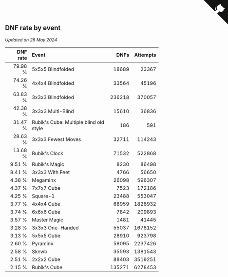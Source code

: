 ## DNF rate by event

*Updated on 28 May 2024*

| DNF rate | Event | DNFs | Attempts |
| ---: | :--- | ---: | ---: |
| 79.98 % | 5x5x5 Blindfolded | 18689 | 23367 |
| 74.26 % | 4x4x4 Blindfolded | 33564 | 45196 |
| 63.83 % | 3x3x3 Blindfolded | 236218 | 370057 |
| 42.38 % | 3x3x3 Multi-Blind | 15610 | 36836 |
| 31.47 % | Rubik's Cube: Multiple blind old style | 186 | 591 |
| 28.63 % | 3x3x3 Fewest Moves | 32711 | 114243 |
| 13.68 % | Rubik's Clock | 71532 | 522868 |
| 9.51 % | Rubik's Magic | 8230 | 86498 |
| 8.41 % | 3x3x3 With Feet | 4766 | 56650 |
| 4.38 % | Megaminx | 26098 | 596307 |
| 4.37 % | 7x7x7 Cube | 7523 | 172186 |
| 4.25 % | Square-1 | 23488 | 553047 |
| 3.77 % | 4x4x4 Cube | 68959 | 1826932 |
| 3.74 % | 6x6x6 Cube | 7842 | 209893 |
| 3.57 % | Master Magic | 1481 | 41445 |
| 3.28 % | 3x3x3 One-Handed | 55037 | 1678152 |
| 3.13 % | 5x5x5 Cube | 28910 | 923798 |
| 2.60 % | Pyraminx | 58095 | 2237426 |
| 2.58 % | Skewb | 35593 | 1381543 |
| 2.51 % | 2x2x2 Cube | 88403 | 3519251 |
| 2.15 % | Rubik's Cube | 135271 | 6278453 |


<a href="https://github.com/jonatanklosko/wca_statistics" class="github-corner" aria-label="View source on Github"><svg width="80" height="80" viewBox="0 0 250 250" style="fill:#151513; color:#fff; position: absolute; top: 0; border: 0; right: 0;" aria-hidden="true"><path d="M0,0 L115,115 L130,115 L142,142 L250,250 L250,0 Z"></path><path d="M128.3,109.0 C113.8,99.7 119.0,89.6 119.0,89.6 C122.0,82.7 120.5,78.6 120.5,78.6 C119.2,72.0 123.4,76.3 123.4,76.3 C127.3,80.9 125.5,87.3 125.5,87.3 C122.9,97.6 130.6,101.9 134.4,103.2" fill="currentColor" style="transform-origin: 130px 106px;" class="octo-arm"></path><path d="M115.0,115.0 C114.9,115.1 118.7,116.5 119.8,115.4 L133.7,101.6 C136.9,99.2 139.9,98.4 142.2,98.6 C133.8,88.0 127.5,74.4 143.8,58.0 C148.5,53.4 154.0,51.2 159.7,51.0 C160.3,49.4 163.2,43.6 171.4,40.1 C171.4,40.1 176.1,42.5 178.8,56.2 C183.1,58.6 187.2,61.8 190.9,65.4 C194.5,69.0 197.7,73.2 200.1,77.6 C213.8,80.2 216.3,84.9 216.3,84.9 C212.7,93.1 206.9,96.0 205.4,96.6 C205.1,102.4 203.0,107.8 198.3,112.5 C181.9,128.9 168.3,122.5 157.7,114.1 C157.9,116.9 156.7,120.9 152.7,124.9 L141.0,136.5 C139.8,137.7 141.6,141.9 141.8,141.8 Z" fill="currentColor" class="octo-body"></path></svg></a><style>.github-corner:hover .octo-arm{animation:octocat-wave 560ms ease-in-out}@keyframes octocat-wave{0%,100%{transform:rotate(0)}20%,60%{transform:rotate(-25deg)}40%,80%{transform:rotate(10deg)}}@media (max-width:500px){.github-corner:hover .octo-arm{animation:none}.github-corner .octo-arm{animation:octocat-wave 560ms ease-in-out}}</style>
